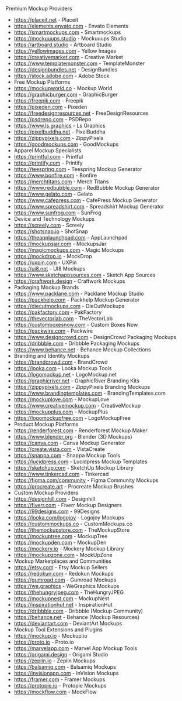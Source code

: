 Premium Mockup Providers
- https://placeit.net - Placeit
- https://elements.envato.com - Envato Elements
- https://smartmockups.com - Smartmockups
- https://mockuuups.studio - Mockuuups Studio
- https://artboard.studio - Artboard Studio
- https://yellowimages.com - Yellow Images
- https://creativemarket.com - Creative Market
- https://www.templatemonster.com - TemplateMonster
- https://designbundles.net - DesignBundles
- https://stock.adobe.com - Adobe Stock
- Free Mockup Platforms
- https://mockupworld.co - Mockup World
- https://graphicburger.com - GraphicBurger
- https://freepik.com - Freepik
- https://pixeden.com - Pixeden
- https://freedesignresources.net - FreeDesignResources
- https://psdrepo.com - PSDRepo
- https://www.ls.graphics - Ls Graphics
- https://pixelbuddha.net - PixelBuddha
- https://zippypixels.com - ZippyPixels
- https://goodmockups.com - GoodMockups
- Apparel Mockup Specialists
- https://printful.com - Printful
- https://printify.com - Printify
- https://teespring.com - Teespring Mockup Generator
- https://www.bonfire.com - Bonfire
- https://merchtitans.com - Merch Titans
- https://www.redbubble.com - RedBubble Mockup Generator
- https://www.gelato.com - Gelato
- https://www.cafepress.com - CafePress Mockup Generator
- https://www.spreadshirt.com - Spreadshirt Mockup Generator
- https://www.sunfrog.com - SunFrog
- Device and Technology Mockups
- https://screely.com - Screely
- https://shotsnap.io - ShotSnap
- https://theapplaunchpad.com - AppLaunchpad
- https://mockupsjar.com - MockupsJar
- https://magicmockups.com - Magic Mockups
- https://mockdrop.io - MockDrop
- https://uxpin.com - UXPin
- https://ui8.net - UI8 Mockups
- https://www.sketchappsources.com - Sketch App Sources
- https://craftwork.design - Craftwork Mockups
- Packaging Mockup Brands
- https://www.packlane.com - Packlane Mockup Studio
- https://packhelp.com - Packhelp Mockup Generator
- https://diecutmockups.com - DieCutMockups
- https://pakfactory.com - PakFactory
- https://thevectorlab.com - TheVectorLab
- https://customboxesnow.com - Custom Boxes Now
- https://packwire.com - Packwire
- https://www.designcrowd.com - DesignCrowd Packaging Mockups
- https://dribbble.com - Dribbble Packaging Mockups
- https://www.behance.net - Behance Mockup Collections
- Branding and Identity Mockups
- https://brandcrowd.com - BrandCrowd
- https://looka.com - Looka Mockup Tools
- https://logomockup.net - LogoMockup.net
- https://graphicriver.net - GraphicRiver Branding Kits
- https://zippypixels.com - ZippyPixels Branding Mockups
- https://www.brandingtemplates.com - BrandingTemplates.com
- https://mockuplove.com - MockupLove
- https://www.creativemockup.com - CreativeMockup
- https://mockupplus.com - MockupPlus
- https://logomockupfree.com - LogoMockupFree
- Product Mockup Platforms
- https://renderforest.com - Renderforest Mockup Maker
- https://www.blender.org - Blender (3D Mockups)
- https://canva.com - Canva Mockup Generator
- https://create.vista.com - VistaCreate
- https://snappa.com - Snappa Mockup Tools
- https://lucidpress.com - Lucidpress Mockup Templates
- https://sketchup.com - SketchUp Mockup Library
- https://www.tinkercad.com - Tinkercad
- https://figma.com/community - Figma Community Mockups
- https://procreate.art - Procreate Mockup Brushes
- Custom Mockup Providers
- https://designhill.com - Designhill
- https://fiverr.com - Fiverr Mockup Designers
- https://99designs.com - 99Designs
- https://looka.com/logojoy - Logojoy Mockups
- https://custommockups.co - CustomMockups.co
- https://themockupstore.com - TheMockupStore
- https://mockuptree.com - MockupTree
- https://mockupden.com - MockupDen
- https://mockery.io - Mockery Mockup Library
- https://mockupzone.com - MockUpZone
- Mockup Marketplaces and Communities
- https://etsy.com - Etsy Mockup Sellers
- https://redokun.com - Redokun Mockups
- https://gumroad.com - Gumroad Mockups
- https://we.graphics - WeGraphics Mockups
- https://thehungryjpeg.com - TheHungryJPEG
- https://mockupnest.com - MockupNest
- https://inspirationhut.net - InspirationHut
- https://dribbble.com - Dribbble (Mockup Community)
- https://behance.net - Behance (Mockup Resources)
- https://deviantart.com - DeviantArt Mockups
- Mockup Tool Extensions and Plugins
- https://mockup.io - Mockup.io
- https://proto.io - Proto.io
- https://marvelapp.com - Marvel App Mockup Tools
- https://origami.design - Origami Studio
- https://zeplin.io - Zeplin Mockups
- https://balsamiq.com - Balsamiq Mockups
- https://invisionapp.com - InVision Mockups
- https://framer.com - Framer Mockups
- https://protopie.io - Protopie Mockups
- https://mockflow.com - MockFlow
